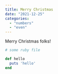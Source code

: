 ```yaml
---
title: Merry Christmas
date: "2021-12-25"
categories:
  - "numbers"
  - "even"
---
```


Merry Christmas folks!

```ruby
# some ruby file

def hello
  puts 'hello'
end
```

